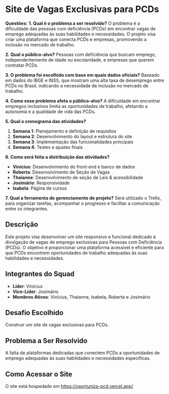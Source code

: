 # Site de Vagas Exclusivas para PCDs

**Questões:**
**1. Qual é o problema a ser resolvido?**
O problema é a dificuldade das pessoas com deficiência (PCDs) em encontrar vagas de emprego adequadas às suas habilidades e necessidades. O projeto visa criar uma plataforma que conecta PCDs e empresas, promovendo a inclusão no mercado de trabalho.

**2. Qual o público-alvo?**
Pessoas com deficiência que buscam emprego, independentemente de idade ou escolaridade, e empresas que querem contratar PCDs.

**3. O problema foi escolhido com base em quais dados oficiais?**
Baseado em dados do IBGE e INSS, que mostram uma alta taxa de desemprego entre PCDs no Brasil, indicando a necessidade de inclusão no mercado de trabalho.

**4. Como esse problema afeta o público-alvo?**
A dificuldade em encontrar empregos inclusivos limita as oportunidades de trabalho, afetando a autonomia e a qualidade de vida das PCDs.

**5. Qual o cronograma das atividades?**

1. **Semana 1**: Planejamento e definição de requisitos
2. **Semana 2**: Desenvolvimento do layout e estrutura do site
3. **Semana 3**: Implementação das funcionalidades principais
4. **Semana 4**: Testes e ajustes finais
   
**6. Como será feita a distribuição das atividades?**

- **Vinícius**: Desenvolvimento do front-end e banco de dados
- **Roberta**: Desenvolvimento de Seção de Vagas
- **Thaianne**: Desenvolvimento de seção de Leis & acessibilidade
- **Josimário**: Responsividade
- **Isabela**: Página de cursos
  
**7. Qual a ferramenta de gerenciamento de projeto?**
Será utilizado o Trello, para organizar tarefas, acompanhar o progresso e facilitar a comunicação entre os integrantes.

## Descrição

Este projeto visa desenvolver um site responsivo e funcional dedicado à divulgação de vagas de emprego exclusivas para Pessoas com Deficiência (PCDs). O objetivo é proporcionar uma plataforma acessível e eficiente para que PCDs encontrem oportunidades de trabalho adequadas às suas habilidades e necessidades.

## Integrantes do Squad

- **Líder**: Vinícius
- **Vice-Líder**: Josimário
- **Membros Ativos**: Vinícius, Thaianne, Isabela, Roberta e Josimário

## Desafio Escolhido

Construir um site de vagas exclusivas para PCDs.

## Problema a Ser Resolvido

A falta de plataformas dedicadas que conectem PCDs a oportunidades de emprego adequadas às suas habilidades e necessidades específicas.

## Como Acessar o Site

O site está hospedado em https://oportuniza-pcd.vercel.app/

